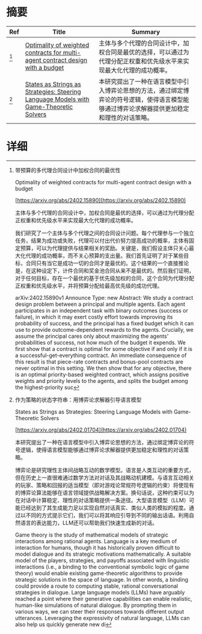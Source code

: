 # 摘要

| Ref | Title | Summary |
| --- | --- | --- |
| [^1] | [Optimality of weighted contracts for multi-agent contract design with a budget](https://arxiv.org/abs/2402.15890) | 主体与多个代理的合同设计中，加权合同是最优的选择，可以通过为代理分配正权重和优先级水平来实现最大化代理的成功概率。 |
| [^2] | [States as Strings as Strategies: Steering Language Models with Game-Theoretic Solvers](https://arxiv.org/abs/2402.01704) | 本研究提出了一种在语言模型中引入博弈论思想的方法，通过绑定博弈论的符号逻辑，使得语言模型能够通过博弈论求解器提供更加稳定和理性的对话策略。 |

# 详细

[^1]: 带预算的多代理合同设计中加权合同的最优性

    Optimality of weighted contracts for multi-agent contract design with a budget

    [https://arxiv.org/abs/2402.15890](https://arxiv.org/abs/2402.15890)

    主体与多个代理的合同设计中，加权合同是最优的选择，可以通过为代理分配正权重和优先级水平来实现最大化代理的成功概率。

    

    我们研究了一个主体与多个代理之间的合同设计问题。每个代理参与一个独立任务，结果为成功或失败，代理可以付出代价努力提高成功的概率，主体有固定预算，可以为代理提供与结果相关的奖励。关键是，我们假设主体只关心最大化代理的成功概率，而不关心预算的支出量。我们首先证明了对于某些目标，合同只有当它是成功一切的合同才是最优的。这个结果的一个直接推论是，在这种设定下，计件合同和奖金池合同从来不是最优的。然后我们证明，对于任何目标，存在一个最优的基于优先级加权的合同，这个合同为代理分配正权重和优先级水平，并将预算分配给最高优先级的成功代理。

    arXiv:2402.15890v1 Announce Type: new  Abstract: We study a contract design problem between a principal and multiple agents. Each agent participates in an independent task with binary outcomes (success or failure), in which it may exert costly effort towards improving its probability of success, and the principal has a fixed budget which it can use to provide outcome-dependent rewards to the agents. Crucially, we assume the principal cares only about maximizing the agents' probabilities of success, not how much of the budget it expends. We first show that a contract is optimal for some objective if and only if it is a successful-get-everything contract. An immediate consequence of this result is that piece-rate contracts and bonus-pool contracts are never optimal in this setting. We then show that for any objective, there is an optimal priority-based weighted contract, which assigns positive weights and priority levels to the agents, and splits the budget among the highest-priority suc
    
[^2]: 作为策略的状态字符串：用博弈论求解器引导语言模型

    States as Strings as Strategies: Steering Language Models with Game-Theoretic Solvers

    [https://arxiv.org/abs/2402.01704](https://arxiv.org/abs/2402.01704)

    本研究提出了一种在语言模型中引入博弈论思想的方法，通过绑定博弈论的符号逻辑，使得语言模型能够通过博弈论求解器提供更加稳定和理性的对话策略。

    

    博弈论是研究理性主体间战略互动的数学模型。语言是人类互动的重要方式，但在历史上一直很难通过数学方法对对话及其战略动机建模。与语言互动相关的玩家、策略和回报的适当模型（即对游戏论常规符号逻辑的约束）将使现有的博弈论算法能够在语言领域提供战略解决方案。换句话说，这种约束可以为在对话中计算稳定、理性的对话策略提供一条途径。大型语言模型（LLM）可能已经达到了其生成能力足以实现自然对话真实、类似人类的模拟的程度。通过以不同的方式提示它们，我们可以将其响应引导到不同的输出话语。利用自然语言的表达能力，LLM还可以帮助我们快速生成新的对话。

    Game theory is the study of mathematical models of strategic interactions among rational agents. Language is a key medium of interaction for humans, though it has historically proven difficult to model dialogue and its strategic motivations mathematically. A suitable model of the players, strategies, and payoffs associated with linguistic interactions (i.e., a binding to the conventional symbolic logic of game theory) would enable existing game-theoretic algorithms to provide strategic solutions in the space of language. In other words, a binding could provide a route to computing stable, rational conversational strategies in dialogue. Large language models (LLMs) have arguably reached a point where their generative capabilities can enable realistic, human-like simulations of natural dialogue. By prompting them in various ways, we can steer their responses towards different output utterances. Leveraging the expressivity of natural language, LLMs can also help us quickly generate new di
    

